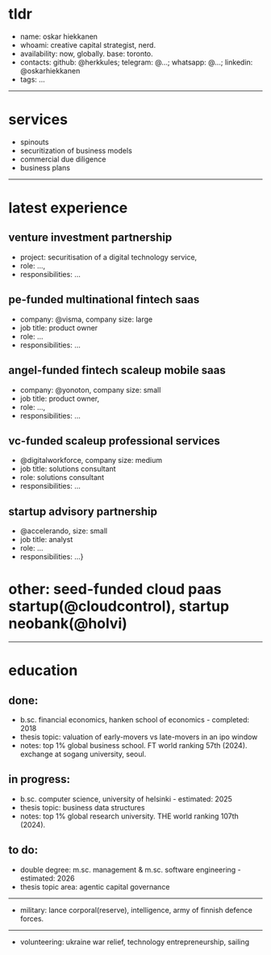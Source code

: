 # tldr

- name: oskar hiekkanen
- whoami: creative capital strategist, nerd.
- availability: now, globally. base: toronto.
- contacts: github: @herkkules; telegram: @...; whatsapp: @...; linkedin: @oskarhiekkanen
- tags: ...

***
# services
- spinouts
- securitization of business models
- commercial due diligence
- business plans

***

# latest experience

## venture investment partnership
- project: securitisation of a digital technology service,
- role: ...,
- responsibilities: ... 

## pe-funded multinational fintech saas
- company: @visma, company size: large
- job title: product owner
- role: ...
- responsibilities: ... 

## angel-funded fintech scaleup mobile saas
- company: @yonoton, company size: small
- job title: product owner,
- role: ...,
- responsibilities: ... 

## vc-funded scaleup professional services
- @digitalworkforce, company size: medium
- job title: solutions consultant
- role: solutions consultant
- responsibilities: ... 

## startup advisory partnership
- @accelerando, size: small
- job title: analyst
- role: ...
- responsibilities: ...}

# other: seed-funded cloud paas startup(@cloudcontrol), startup neobank(@holvi)
***
# education

## done:
- b.sc. financial economics, hanken school of economics - completed: 2018
- thesis topic: valuation of early-movers vs late-movers in an ipo window
- notes: top 1% global business school. FT world ranking 57th (2024). exchange at sogang university, seoul.

## in progress:
- b.sc. computer science, university of helsinki - estimated: 2025
- thesis topic: business data structures
- notes: top 1% global research university. THE world ranking 107th (2024).

## to do:
- double degree: m.sc. management & m.sc. software engineering - estimated: 2026
- thesis topic area: agentic capital governance

***


- military: lance corporal(reserve), intelligence, army of finnish defence forces.
*** 
- volunteering: ukraine war relief, technology entrepreneurship, sailing